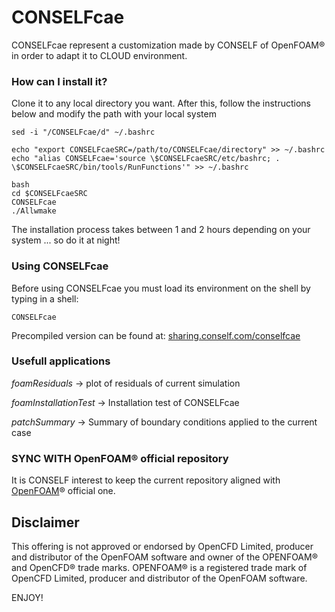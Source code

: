 # CONSELFcae #

CONSELFcae represent a customization made by CONSELF of OpenFOAM® in order to adapt it to CLOUD environment.

### How can I install it? ###

Clone it to any local directory you want. After this, follow the instructions below and modify the path with your local system

```
sed -i "/CONSELFcae/d" ~/.bashrc

echo "export CONSELFcaeSRC=/path/to/CONSELFcae/directory" >> ~/.bashrc
echo "alias CONSELFcae='source \$CONSELFcaeSRC/etc/bashrc; . \$CONSELFcaeSRC/bin/tools/RunFunctions'" >> ~/.bashrc

bash
cd $CONSELFcaeSRC
CONSELFcae
./Allwmake

```

The installation process takes between 1 and 2 hours depending on your system ... so do it at night!

### Using CONSELFcae ###

Before using CONSELFcae you must load its environment on the shell by typing in a shell:

```
CONSELFcae

```

Precompiled version can be found at: [sharing.conself.com/conselfcae](http://sharing.conself.com/conselfcae/)

### Usefull applications ###

*foamResiduals* -> plot of residuals of current simulation

*foamInstallationTest* -> Installation test of CONSELFcae

*patchSummary* -> Summary of boundary conditions applied to the current case

### SYNC WITH OpenFOAM® official repository

It is CONSELF interest to keep the current repository aligned with [OpenFOAM](https://github.com/OpenFOAM/OpenFOAM-dev)® official one.


## Disclaimer ## 
This offering is not approved or endorsed by OpenCFD Limited, producer and distributor of the OpenFOAM software and owner of the OPENFOAM® and OpenCFD® trade marks. OPENFOAM® is a registered trade mark of OpenCFD Limited, producer and distributor of the OpenFOAM software.


ENJOY!